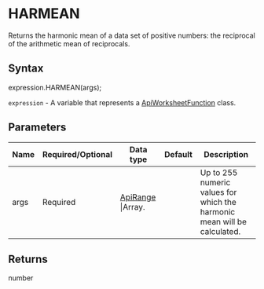 # HARMEAN

Returns the harmonic mean of a data set of positive numbers: the reciprocal of the arithmetic mean of reciprocals.

## Syntax

expression.HARMEAN(args);

`expression` - A variable that represents a [ApiWorksheetFunction](../ApiWorksheetFunction.md) class.

## Parameters

| **Name** | **Required/Optional** | **Data type** | **Default** | **Description** |
| ------------- | ------------- | ------------- | ------------- | ------------- |
| args | Required | [ApiRange](../../ApiRange/ApiRange.md) &#124;Array.<number> |  | Up to 255 numeric values for which the harmonic mean will be calculated. |

## Returns

number